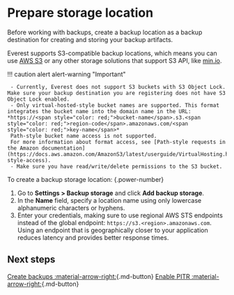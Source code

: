 # Prepare storage location

Before working with backups, create a backup location as a backup destination for creating and storing your backup artifacts.  

Everest supports S3-compatible backup locations, which means you can use [AWS S3](https://aws.amazon.com/s3/) or any other storage solutions that support S3 API, like [min.io](https://min.io/).

!!! caution alert alert-warning "Important"

     - Currently, Everest does not support S3 buckets with S3 Object Lock. Make sure your backup destination you are registering does not have S3 Object Lock enabled.
     - Only virtual-hosted-style bucket names are supported. This format integrates the bucket name into the domain name in the URL: *https://<span style="color: red;">bucket-name</span>.s3.<span style="color: red;">region-code</span>.amazonaws.com/<span style="color: red;">key-name</span>*
     Path-style bucket name access is not supported. 
     For more information about format access, see [Path-style requests in the Amazon documentation](https://docs.aws.amazon.com/AmazonS3/latest/userguide/VirtualHosting.html#path-style-access).
     - Make sure you have read/write/delete permissions to the S3 bucket.

To create a backup storage location:
{.power-number}

1. Go to **Settings > Backup storage** and click **Add backup storage**.  
2. In the **Name** field, specify a location name using only lowercase alphanumeric characters or hyphens. 
3. Enter your credentials, making sure to use regional AWS STS endpoints instead of the global endpoint: `https://s3.<region>.amazonaws.com`.
    Using an endpoint that is geographically closer to your application reduces latency and provides better response times.

## Next steps

[Create backups :material-arrow-right:](../use/createBackups/CreateOnDemand.md){.md-button}
[Enable PITR :material-arrow-right:](../use/createBackups/EnablePITR.md){.md-button}